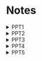 # Notes

<details>
<summary>PPT1</summary>

## Culture definition

- A process of intellectual spiritual ans asthetic development
- A particular way of  life, whether of a people, a period, a group or humanity in general
- the shared beliefs, values, customs, behaviors, and artifacts that characterize a group or society
- The works and practices of intellectual and especially artistic activity

## Approach of culture

- Anthropological approach -> Studies
- Histoical approach -> History
- Sociological approach -> How is it maintained ans transmitted
- Psychological approach -> Behaviors

## Types of cultures:

- Material (Tools, technolgy, art)
- Non materials (language, metric system, rituals)
- Popular (is being sell in the country)
- Folk (more traditional and not sell)
- Subcultures
- Counter cultures ??

## Theoritical Perspective of culture

- Functionalism

- Conflict Therory (the one with power create the culture)

- Symbolic interactionism (interpretation by everyday social interactions)

- Postmodernism (spawn 20th century, Reject traditional authority and objective truth and diversity)

</details>

<details>
<summary>PPT2</summary>

## Flag (Taegukgi)
Every trigrams represent the movement of harmony
- Geon (건)= air/south/summer​
- Gon (곤) = Earth/north/winter​
- Gam (감) = water/west/autumn​
- Ri(리) = fire/east/spring

White for purity
Circle is harmony between yin and yang (nature)

## Flower
The flower is called Mugunghwa, the rose of sharon. 
Represent affection

## Timeline
- 2333 BC: Go-Joseon Story of a bear becoming a woman
- 57 BC – 668 Three kingdom
  - Baekje
  - Goguryeo
  - Silla 
- 1443 Creation of hangul by kimg Joeson
- 1592: Japanese invasion
- 1910: Japan annexed korea
- 1945: Korea divided by US, USSR and UK
- 1950 - 1953: Korean war

## Religion
- 372: Buddhism
- 1392: Confusianism 
- 1910: Christianity
</details>

<details>
<summary>PPT3</summary>

> October 9th: Korean alphabet day

## Honorifics
Social structure -> Honorific speaking must be used accordingly

### When to use
- Show respect
- Age and status
- If close to someone

## Etiquettes
Those are non spoken rules attached to types of behaviors or domains
</details>


<details>
<summary>PPT4</summary>

## Confusianism
A way of life by Confucius in 6th/5th century BC

"Do not do to others what you do not want done to yourself" Confucius

## Family
- Wifes obey to husband
- Childrens obey to parents
- Elders sit first and choose where other sits
- Watching tv during meal is disrespectful
- Pointing chopsticks is disrespectful
</details>


<details>
<summary>PPT5</summary>

## History of modern korea
- 1945: Liberated from japanese colony
- 1948: Separated in 2 koreas
- 1950 - 1952: Korean war

Yi Sung Man (1st president) created the Economic Development Council:
- Education Development Plan 
- Land Reform

### Economic miracle
General Park Chung Hee president in 1961
- From import substitution to exported industrial development
- State controls of credits
- Every banks nationalized
  

Impotrtant companies
- Samsung
- Hyumdai
- LG
- Daewoo
- Ssangyong

Then urbanization...
</details>

